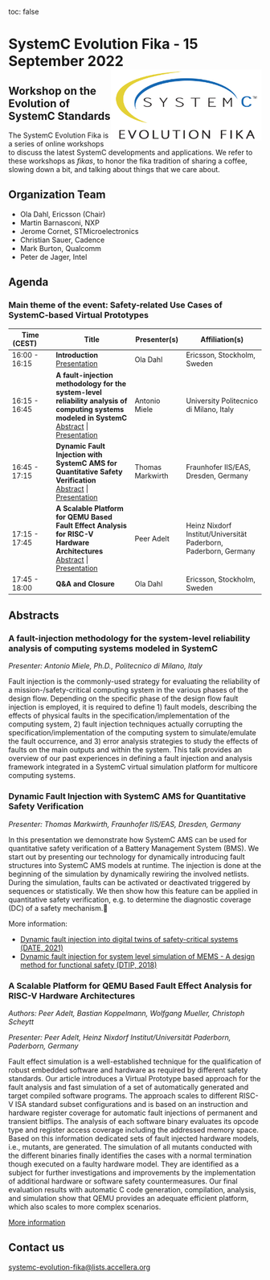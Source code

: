 toc: false

# SystemC Evolution Fika - 15 September 2022<img style="float: right; width:300px;" src="/images/scef.png">

## Workshop on the Evolution of SystemC Standards

The SystemC Evolution Fika is a series of online workshops to discuss the latest SystemC developments and applications. We refer to these workshops as *fikas*, to honor the fika tradition of sharing a coffee, slowing down a bit, and talking about things that we care about.
<!--
## Event information

Date: **15 September 2022**<br>
Time: **16:00 - 18:00 CEST**<br>
Location: Online, Virtual Workshop.

## Registration
Registration will open in August.
Registration is free of charge. [Register here](https://form.jotform.com/222345926752965).

**NOTE**: After registration you will receive an email including meeting details to attend the online event.
-->
## Organization Team

 * Ola Dahl, Ericsson (Chair)
 * Martin Barnasconi, NXP
 * Jerome Cornet, STMicroelectronics
 * Christian Sauer, Cadence
 * Mark Burton, Qualcomm
 * Peter de Jager, Intel

## Agenda 

### Main theme of the event: Safety-related Use Cases of SystemC-based Virtual Prototypes

| Time (CEST)&nbsp;&nbsp;&nbsp;&nbsp;&nbsp;&nbsp; | Title | Presenter(s) | Affiliation(s) |
| ------------- | ---------------- | ---------------- | ---------------- |
| 16:00 - 16:15 | **Introduction**<br>[Presentation][intro] | Ola Dahl | Ericsson, Stockholm, Sweden |
| 16:15 - 16:45 | **A fault-injection methodology for the system-level reliability analysis of computing systems modeled in SystemC**<br>[Abstract](#a-fault-injection-methodology-for-the-system-level-reliability-analysis-of-computing-systems-modeled-in-systemc) \| [Presentation][milano] | Antonio Miele | University Politecnico di Milano, Italy |
| 16:45 - 17:15 | **Dynamic Fault Injection with SystemC AMS for Quantitative Safety Verification**<br>[Abstract](#dynamic-fault-injection-with-systemc-ams-for-quantitative-safety-verification) \| [Presentation][fhg] | Thomas Markwirth | Fraunhofer IIS/EAS, Dresden, Germany |
| 17:15 - 17:45 | **A Scalable Platform for QEMU Based Fault Effect Analysis for RISC-V Hardware Architectures**<br>[Abstract](#a-scalable-platform-for-qemu-based-fault-effect-analysis-for-risc-v-hardware-architectures) \| [Presentation][qemu] | Peer Adelt | Heinz Nixdorf Institut/Universität Paderborn, Paderborn, Germany |
| 17:45 - 18:00 | **Q&A and Closure** | Ola Dahl | Ericsson, Stockholm, Sweden |

## Abstracts

### A fault-injection methodology for the system-level reliability analysis of computing systems modeled in SystemC

*Presenter: Antonio Miele, Ph.D., Politecnico di Milano, Italy*

Fault injection is the commonly-used strategy for evaluating the reliability of a mission-/safety-critical computing system in the various phases of the design flow. Depending on the specific phase of the design flow fault injection is employed, it is required to define 1) fault models, describing the effects of physical faults in the specification/implementation of the computing system, 2) fault injection techniques actually corrupting the specification/implementation of the computing system to simulate/emulate the fault occurrence, and 3) error analysis strategies to study the effects of faults on the main outputs and within the system. This talk provides an overview of our past experiences in defining a fault injection and analysis framework integrated in a SystemC virtual simulation platform for multicore computing systems.

### Dynamic Fault Injection with SystemC AMS for Quantitative Safety Verification

*Presenter: Thomas Markwirth, Fraunhofer IIS/EAS, Dresden, Germany*

In this presentation we demonstrate how SystemC AMS can be used for quantitative safety verification of a Battery Management System (BMS). We start out by presenting our technology for dynamically introducing fault structures into SystemC AMS models at runtime. The injection is done at the beginning of the simulation by dynamically rewiring the involved netlists. During the simulation, faults can be activated or deactivated triggered by sequences or statistically. We then show how this feature can be applied in quantitative safety verification, e.g. to determine the diagnostic coverage (DC) of a safety mechanism.

More information:

  * [Dynamic fault injection into digital twins of safety-critical systems (DATE, 2021)](https://ieeexplore.ieee.org/document/9474066)
  * [Dynamic fault injection for system level simulation of MEMS - A design method for functional safety (DTIP, 2018)](https://ieeexplore.ieee.org/document/8394196)

### A Scalable Platform for QEMU Based Fault Effect Analysis for RISC-V Hardware Architectures

*Authors: Peer Adelt, Bastian Koppelmann, Wolfgang Mueller, Christoph Scheytt*

*Presenter: Peer Adelt, Heinz Nixdorf Institut/Universität Paderborn, Paderborn, Germany*

Fault effect simulation is a well-established technique for the qualification of robust embedded software and hardware as required by different safety standards. Our article introduces a Virtual Prototype based approach for the fault analysis and fast simulation of a set of automatically generated and target compiled software programs. 
The approach scales to different RISC-V ISA standard subset configurations and is based on an instruction and hardware register coverage for automatic fault injections of permanent and transient bitflips. The analysis of each software binary evaluates its opcode type and register access coverage including the addressed memory space. Based on this information dedicated sets of fault injected hardware models, i.e., mutants, are generated. The simulation of all mutants conducted with the different binaries finally identifies the cases with a normal termination though executed on a faulty hardware model. They are identified as a subject for further investigations and improvements by the implementation of additional hardware or software safety countermeasures. Our final evaluation results with automatic C code generation, compilation, analysis, and simulation show that QEMU provides an adequate efficient platform, which also scales to more complex scenarios. 

[More information](https://ieeexplore.ieee.org/document/9094540)

## Contact us

[systemc-evolution-fika@lists.accellera.org](mailto:systemc-evolution-fika@lists.accellera.org)

[intro]: https://workspace.accellera.org/document/dl/11255
[qemu]: https://workspace.accellera.org/document/dl/11215
[milano]: https://workspace.accellera.org/document/dl/11252
[fhg]: https://workspace.accellera.org/document/dl/11254

